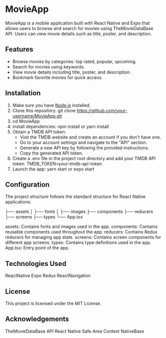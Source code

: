 # MovieApp

MovieApp is a mobile application built with React Native and Expo that allows users to browse and search for movies using TheMovieDataBase API. Users can view movie details such as title, poster, and description.

## Features

- Browse movies by categories: top rated, popular, upcoming.
- Search for movies using keywords.
- View movie details including title, poster, and description.
- Bookmark favorite movies for quick access.

## Installation

1. Make sure you have [Node.js](https://nodejs.org) installed.
2. Clone this repository: git clone https://github.com/your-username/MovieApp.git
3. cd MovieApp
4. install dependencies: npm install or yarn install
5. Obtain a TMDB API token:
   - Visit the TMDB website and create an account if you don't have one.
   - Go to your account settings and navigate to the "API" section.
   - Generate a new API key by following the provided instructions.
   - Copy the generated API token.
6. Create a .env file in the project root directory and add your TMDB API token: TMDB_TOKEN=your-tmdb-api-token
7. Launch the app: yarn start or expo start

## Configuration

The project structure follows the standard structure for React Native applications:

├── assets
│ ├── fonts
│ ├── images
├── components
├── reducers
├── screens
├── types
└── App.tsx

assets: Contains fonts and images used in the app.
components: Contains reusable components used throughout the app.
reducers: Contains Redux reducers for managing app state.
screens: Contains screen components for different app screens.
types: Contains type definitions used in the app.
App.tsx: Entry point of the app.

## Technologies Used

ReactNative
Expo
Redux
ReactNavigation

## License

This project is licensed under the MIT License.

## Acknowledgements

TheMovieDataBase API
React Native Safe Area Context
NativeBase
